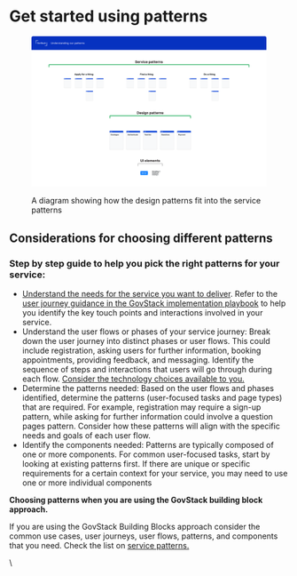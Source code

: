 # Get started using patterns

<figure><img src="../.gitbook/assets/How our patterns work.png" alt=""><figcaption><p>A diagram showing how the design patterns fit into the service patterns</p></figcaption></figure>

## **Considerations for choosing different patterns**

### **Step by step guide to help you pick the right patterns for your service:**&#x20;

* [Understand the needs for the service you want to deliver](../service-design-good-practice-guidelines/1.-user-centred-design/). Refer to the [user journey guidance in the GovStack implementation playbook](https://app.gitbook.com/o/pxmRWOPoaU8fUAbbcrus/s/4D3oEcPGpYoKnwkQmCzJ/govstack-implementation-playbook/design-and-delivery/user-journeys) to help you identify the key touch points and interactions involved in your service.
* Understand the user flows or phases of your service journey: Break down the user journey into distinct phases or user flows. This could include registration, asking users for further information, booking appointments, providing feedback, and messaging. Identify the sequence of steps and interactions that users will go through during each flow. [Consider the technology choices available to you. ](../service-design-good-practice-guidelines/4.-technology-choices/)
* Determine the patterns needed: Based on the user flows and phases identified, determine the patterns (user-focused tasks and page types) that are required. For example, registration may require a sign-up pattern, while asking for further information could involve a question pages pattern. Consider how these patterns will align with the specific needs and goals of each user flow.
* Identify the components needed: Patterns are typically composed of one or more components. For common user-focused tasks, start by looking at existing patterns first. If there are unique or specific requirements for a certain context for your service, you may need to use one or more individual components

**Choosing patterns when you are using the GovStack building block approach.**&#x20;

If you are using the GovStack Building Blocks approach consider the common use cases, user journeys, user flows, patterns, and components that you need. Check the list on [service patterns.](service-patterns/) &#x20;

\
